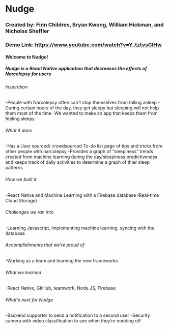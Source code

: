 # Nudge

### Created by: Finn Childres, Bryan Kwong, William Hickman, and Nicholas Sheffler 

### Demo Link: https://www.youtube.com/watch?v=Y_tztvsGIHw

#### Welcome to Nudge!

##### Nudge is a React Native application that decreases the effects of Narcolepsy for users

###### Inspiration
-People with Narcolepsy often can't stop themselves from falling asleep
-During certain hours of the day, they get sleepy but sleeping will not help them most of the time
-We wanted to make an app that keeps them from feeling sleepy

###### What it does
-Has a User sourced/ crowdsourced To-do list page of tips and tricks from other people with narcolepsy
-Provides a graph of “sleepiness” trends created from machine learning during the day/sleepiness predictiveness and keeps track of daily activities to determine a graph of thier sleep patterns
###### How we built it
-React Native and Machine Learning with a Firebase database (Real-time Cloud Storage)
###### Challenges we ran into
-Learning Javascript, implementing machine learning, syncing with the database
###### Accomplishments that we're proud of
-Working as a team and learning the new frameworks
###### What we learned
-React Native, GitHub, teamwork, Node.JS, Firebase
###### What's next for Nudge
-Backend supporter to send a notification to a second user
-Security camera with video classification to see when they’re nodding off

